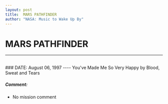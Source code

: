 ```yaml
---
layout: post
title:  MARS PATHFINDER
author: "NASA: Music to Wake Up By"
---
```


# MARS PATHFINDER
----
<br/>
### DATE: August 06, 1997
----
You've Made Me So Very Happy by Blood, Sweat and Tears

##### Comment:
* No mission comment
